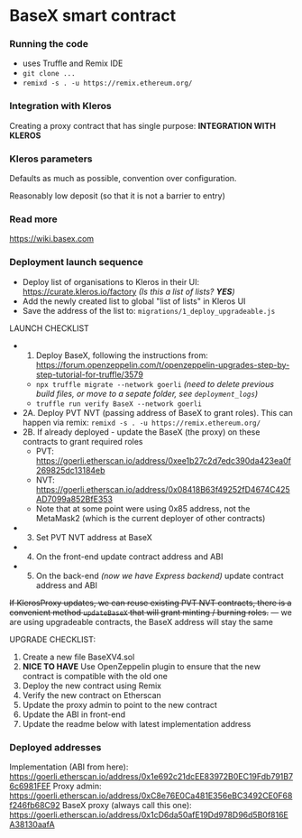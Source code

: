 # BaseX smart contract

### Running the code
* uses Truffle and Remix IDE
* `git clone ...`
* `remixd -s . -u https://remix.ethereum.org/`

### Integration with Kleros

Creating a proxy contract that has single purpose: **INTEGRATION WITH KLEROS**

### Kleros parameters

Defaults as much as possible, convention over configuration.

Reasonably low deposit (so that it is not a barrier to entry)

<!--
### Adding organisations

Each organisation accrues PVT (positive value token) and NVT (negative value token), that's why need to keep them unique

### Adding reports and evaluations

It is possible to add:
* report of work but no evaluation
* report of work and evaluation at the same time
* evaluation only

Avoiding duplicate evaluations:
* if a pending evaluation exists, this will be indicated in the UI
* multiple simultaneous evaluations are possible, as long as they cover different areas of impact / different time periods

### Incentive to submit report

Putting your organisation and related report on the list is a signal to the market that you are serious about impact and ESG

### Incentive to evaluate

Ability to mint PVT and NVT tokens

COMPETITOR: Launched 9 days ago - https://gov.gitcoin.co/t/reviewing-gitcoin-grantee-impact-momus-eth-gitcoinreviews-co/15215?u=krrisis

-->

### Read more

https://wiki.basex.com

### Deployment launch sequence

* Deploy list of organisations to Kleros in their UI: https://curate.kleros.io/factory _(Is this a list of lists?  **YES**)_
* Add the newly created list to global "list of lists" in Kleros UI
* Save the address of the list to: `migrations/1_deploy_upgradeable.js`

LAUNCH CHECKLIST
* 1. Deploy BaseX, following the instructions from: https://forum.openzeppelin.com/t/openzeppelin-upgrades-step-by-step-tutorial-for-truffle/3579 
  * `npx truffle migrate --network goerli` _(need to delete previous build files, or move to a sepate folder, see `deployment_logs`)_
  * `truffle run verify BaseX --network goerli` 
* 2A. Deploy PVT NVT (passing address of BaseX to grant roles). This can happen via remix: `remixd -s . -u https://remix.ethereum.org/`
* 2B. If already deployed - update the BaseX (the proxy) on these contracts to grant required roles
  * PVT: https://goerli.etherscan.io/address/0xee1b27c2d7edc390da423ea0f269825dc13184eb
  * NVT: https://goerli.etherscan.io/address/0x08418B63f49252fD4674C425AD7099a852BfE353
  * Note that at some point were using 0x85 address, not the MetaMask2 (which is the current deployer of other contracts)
* 3. Set PVT NVT address at BaseX
* 4. On the front-end update contract address and ABI
* 5. On the back-end _(now we have Express backend)_ update contract address and ABI 

~~If KlerosProxy updates, we can reuse existing PVT NVT contracts, there is a convenient method `updateBaseX` that will grant minting / burning roles.~~ — we are using upgradeable contracts, the BaseX address will stay the same

UPGRADE CHECKLIST:
1. Create a new file BaseXV4.sol
2. **NICE TO HAVE** Use OpenZeppelin plugin to ensure that the new contract is compatible with the old one
3. Deploy the new contract using Remix
4. Verify the new contract on Etherscan
5. Update the proxy admin to point to the new contract
6. Update the ABI in front-end
7. Update the readme below with latest implementation address

### Deployed addresses
Implementation (ABI from here): https://goerli.etherscan.io/address/0x1e692c21dcEE83972B0EC19Fdb791B76c6981FEF
Proxy admin: https://goerli.etherscan.io/address/0xC8e76E0Ca481E356eBC3492CE0F68f246fb68C92
BaseX proxy (always call this one): https://goerli.etherscan.io/address/0x1cD6da50afE19Dd978D96d5B0f816EA38130aafA
